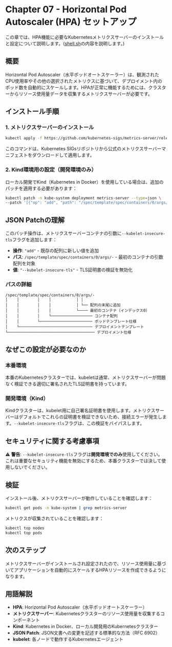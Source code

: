 # Chapter 07 - Horizontal Pod Autoscaler (HPA) セットアップ

この章では、HPA機能に必要なKubernetesメトリクスサーバーのインストールと設定について説明します。([shell.sh](shell.sh)の内容を説明します。)

## 概要

Horizontal Pod Autoscaler（水平ポッドオートスケーラー）は、観測されたCPU使用率やその他の選択されたメトリクスに基づいて、デプロイメント内のポッド数を自動的にスケールします。HPAが正常に機能するためには、クラスターからリソース使用量データを収集するメトリクスサーバーが必要です。

## インストール手順

### 1. メトリクスサーバーのインストール

```bash
kubectl apply -f https://github.com/kubernetes-sigs/metrics-server/releases/download/v0.6.4/components.yaml
```

このコマンドは、Kubernetes SIGsリポジトリから公式のメトリクスサーバーマニフェストをダウンロードして適用します。

### 2. Kind環境用の設定（開発環境のみ）

ローカル開発でKind（Kubernetes in Docker）を使用している場合は、追加のパッチを適用する必要があります：

```bash
kubectl patch -n kube-system deployment metrics-server --type=json \
--patch '[{"op": "add", "path": "/spec/template/spec/containers/0/args/-", "value": "--kubelet-insecure-tls"}]'
```

## JSON Patchの理解

このパッチ操作は、メトリクスサーバーコンテナの引数に`--kubelet-insecure-tls`フラグを追加します：

- **操作**: `"add"` - 既存の配列に新しい値を追加
- **パス**: `/spec/template/spec/containers/0/args/-` - 最初のコンテナの引数配列を対象
- **値**: `"--kubelet-insecure-tls"` - TLS証明書の検証を無効化

### パスの詳細

```
/spec/template/spec/containers/0/args/-
│    │        │    │           │ │
│    │        │    │           │ └── 配列の末尾に追加
│    │        │    │           └──── 最初のコンテナ（インデックス0）
│    │        │    └────────────────── コンテナ配列
│    │        └─────────────────────── ポッドテンプレート仕様
│    └──────────────────────────────── デプロイメントテンプレート
└────────────────────────────────────── デプロイメント仕様
```

## なぜこの設定が必要なのか

### 本番環境
本番のKubernetesクラスターでは、kubeletは通常、メトリクスサーバーが問題なく検証できる適切に署名されたTLS証明書を持っています。

### 開発環境（Kind）
Kindクラスターは、kubelet用に自己署名証明書を使用します。メトリクスサーバーはデフォルトでこれらの証明書を検証できないため、接続エラーが発生します。`--kubelet-insecure-tls`フラグは、この検証をバイパスします。

## セキュリティに関する考慮事項

⚠️ **警告**: `--kubelet-insecure-tls`フラグは**開発環境でのみ**使用してください。これは重要なセキュリティ機能を無効にするため、本番クラスターでは決して使用しないでください。

## 検証

インストール後、メトリクスサーバーが動作していることを確認します：

```bash
kubectl get pods -n kube-system | grep metrics-server
```

メトリクスが収集されていることを確認します：

```bash
kubectl top nodes
kubectl top pods
```

## 次のステップ

メトリクスサーバーがインストールされ設定されたので、リソース使用量に基づいてアプリケーションを自動的にスケールするHPAリソースを作成できるようになります。

## 用語解説

- **HPA**: Horizontal Pod Autoscaler（水平ポッドオートスケーラー）
- **メトリクスサーバー**: Kubernetesクラスターのリソース使用量を収集するコンポーネント
- **Kind**: Kubernetes in Docker、ローカル開発用のKubernetesクラスター
- **JSON Patch**: JSON文書への変更を記述する標準的な方法（RFC 6902）
- **kubelet**: 各ノードで動作するKubernetesエージェント
